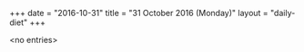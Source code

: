 +++
date = "2016-10-31"
title = "31 October 2016 (Monday)"
layout = "daily-diet"
+++

\<no entries\>